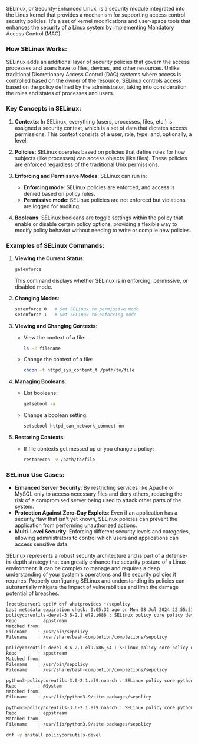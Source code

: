 SELinux, or Security-Enhanced Linux, is a security module integrated into the Linux kernel that provides a mechanism for supporting access control security policies. It's a set of kernel modifications and user-space tools that enhances the security of a Linux system by implementing Mandatory Access Control (MAC).

### How SELinux Works:

SELinux adds an additional layer of security policies that govern the access processes and users have to files, devices, and other resources. Unlike traditional Discretionary Access Control (DAC) systems where access is controlled based on the owner of the resource, SELinux controls access based on the policy defined by the administrator, taking into consideration the roles and states of processes and users.

### Key Concepts in SELinux:

1. **Contexts**: In SELinux, everything (users, processes, files, etc.) is assigned a security context, which is a set of data that dictates access permissions. This context consists of a user, role, type, and, optionally, a level.

2. **Policies**: SELinux operates based on policies that define rules for how subjects (like processes) can access objects (like files). These policies are enforced regardless of the traditional Unix permissions.

3. **Enforcing and Permissive Modes**: SELinux can run in:
   - **Enforcing mode**: SELinux policies are enforced, and access is denied based on policy rules.
   - **Permissive mode**: SELinux policies are not enforced but violations are logged for auditing.

4. **Booleans**: SELinux booleans are toggle settings within the policy that enable or disable certain policy options, providing a flexible way to modify policy behavior without needing to write or compile new policies.

### Examples of SELinux Commands:

1. **Viewing the Current Status**:
   ```bash
   getenforce
   ```
   This command displays whether SELinux is in enforcing, permissive, or disabled mode.

2. **Changing Modes**:
   ```bash
   setenforce 0   # Set SELinux to permissive mode
   setenforce 1   # Set SELinux to enforcing mode
   ```

3. **Viewing and Changing Contexts**:
   - View the context of a file:
     ```bash
     ls -Z filename
     ```
   - Change the context of a file:
     ```bash
     chcon -t httpd_sys_content_t /path/to/file
     ```

4. **Managing Booleans**:
   - List booleans:
     ```bash
     getsebool -a
     ```
   - Change a boolean setting:
     ```bash
     setsebool httpd_can_network_connect on
     ```

5. **Restoring Contexts**:
   - If file contexts get messed up or you change a policy:
     ```bash
     restorecon -v /path/to/file
     ```

### SELinux Use Cases:

- **Enhanced Server Security**: By restricting services like Apache or MySQL only to access necessary files and deny others, reducing the risk of a compromised server being used to attack other parts of the system.
- **Protection Against Zero-Day Exploits**: Even if an application has a security flaw that isn't yet known, SELinux policies can prevent the application from performing unauthorized actions.
- **Multi-Level Security**: Enforcing different security levels and categories, allowing administrators to control which users and applications can access sensitive data.

SELinux represents a robust security architecture and is part of a defense-in-depth strategy that can greatly enhance the security posture of a Linux environment. It can be complex to manage and requires a deep understanding of your system's operations and the security policies it requires. Properly configuring SELinux and understanding its policies can substantially mitigate the impact of vulnerabilities and limit the damage potential of breaches.

```bash
[root@server1 opt]# dnf whatprovides */sepolicy
Last metadata expiration check: 0:05:32 ago on Mon 08 Jul 2024 22:55:51 BST.
policycoreutils-devel-3.6-2.1.el9.i686 : SELinux policy core policy devel utilities
Repo        : appstream
Matched from:
Filename    : /usr/bin/sepolicy
Filename    : /usr/share/bash-completion/completions/sepolicy

policycoreutils-devel-3.6-2.1.el9.x86_64 : SELinux policy core policy devel utilities
Repo        : appstream
Matched from:
Filename    : /usr/bin/sepolicy
Filename    : /usr/share/bash-completion/completions/sepolicy

python3-policycoreutils-3.6-2.1.el9.noarch : SELinux policy core python3 interfaces
Repo        : @System
Matched from:
Filename    : /usr/lib/python3.9/site-packages/sepolicy

python3-policycoreutils-3.6-2.1.el9.noarch : SELinux policy core python3 interfaces
Repo        : appstream
Matched from:
Filename    : /usr/lib/python3.9/site-packages/sepolicy
```
```bash
dnf -y install policycoreutils-devel
```
